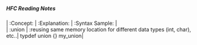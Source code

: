 ##### HFC Reading Notes
| :Concept: | :Explanation: | :Syntax Sample: |  
| :union | :reusing same memory location for different data types (int, char), etc..| typdef union {} my_union| 

